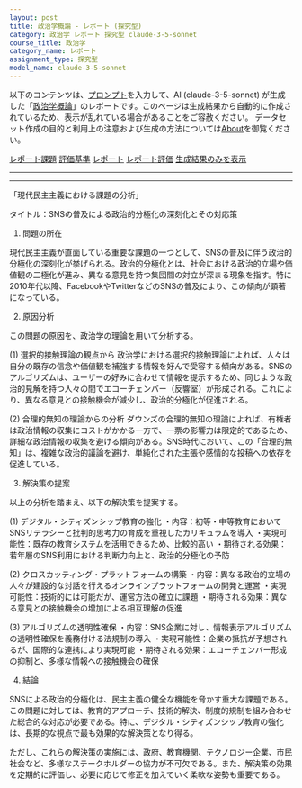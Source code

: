 ```yaml
---
layout: post
title: 政治学概論 - レポート (探究型)
category: 政治学 レポート 探究型 claude-3-5-sonnet
course_title: 政治学
category_name: レポート
assignment_type: 探究型
model_name: claude-3-5-sonnet
---
```


以下のコンテンツは、[プロンプト](http://127.0.0.1:8000/generated/政治学/claude-3-5-sonnet/prompt_レポート-探究型.md)を入力して、AI (claude-3-5-sonnet) が生成した「[政治学概論](/contents/政治学/)」のレポートです。このページは生成結果から自動的に作成されているため、表示が乱れている場合があることをご容赦ください。
データセット作成の目的と利用上の注意および生成の方法については[About](/About)を御覧ください。

[レポート課題](../レポート課題-探究型)
[評価基準](../評価基準-探究型)
[レポート](../レポート-探究型)
[レポート評価](../レポート評価-探究型)
[生成結果のみを表示](http://127.0.0.1:8000/generated/政治学/claude-3-5-sonnet/レポート-探究型.md)
  

***
***
  
「現代民主主義における課題の分析」

タイトル：SNSの普及による政治的分極化の深刻化とその対応策

1. 問題の所在

現代民主主義が直面している重要な課題の一つとして、SNSの普及に伴う政治的分極化の深刻化が挙げられる。政治的分極化とは、社会における政治的立場や価値観の二極化が進み、異なる意見を持つ集団間の対立が深まる現象を指す。特に2010年代以降、FacebookやTwitterなどのSNSの普及により、この傾向が顕著になっている。

2. 原因分析

この問題の原因を、政治学の理論を用いて分析する。

(1) 選択的接触理論の観点から
政治学における選択的接触理論によれば、人々は自分の既存の信念や価値観を補強する情報を好んで受容する傾向がある。SNSのアルゴリズムは、ユーザーの好みに合わせて情報を提示するため、同じような政治的見解を持つ人々の間でエコーチェンバー（反響室）が形成される。これにより、異なる意見との接触機会が減少し、政治的分極化が促進される。

(2) 合理的無知の理論からの分析
ダウンズの合理的無知の理論によれば、有権者は政治情報の収集にコストがかかる一方で、一票の影響力は限定的であるため、詳細な政治情報の収集を避ける傾向がある。SNS時代において、この「合理的無知」は、複雑な政治的議論を避け、単純化された主張や感情的な投稿への依存を促進している。

3. 解決策の提案

以上の分析を踏まえ、以下の解決策を提案する。

(1) デジタル・シティズンシップ教育の強化
・内容：初等・中等教育においてSNSリテラシーと批判的思考力の育成を重視したカリキュラムを導入
・実現可能性：既存の教育システムを活用できるため、比較的高い
・期待される効果：若年層のSNS利用における判断力向上と、政治的分極化の予防

(2) クロスカッティング・プラットフォームの構築
・内容：異なる政治的立場の人々が建設的な対話を行えるオンラインプラットフォームの開発と運営
・実現可能性：技術的には可能だが、運営方法の確立に課題
・期待される効果：異なる意見との接触機会の増加による相互理解の促進

(3) アルゴリズムの透明性確保
・内容：SNS企業に対し、情報表示アルゴリズムの透明性確保を義務付ける法規制の導入
・実現可能性：企業の抵抗が予想されるが、国際的な連携により実現可能
・期待される効果：エコーチェンバー形成の抑制と、多様な情報への接触機会の確保

4. 結論

SNSによる政治的分極化は、民主主義の健全な機能を脅かす重大な課題である。この問題に対しては、教育的アプローチ、技術的解決、制度的規制を組み合わせた総合的な対応が必要である。特に、デジタル・シティズンシップ教育の強化は、長期的な視点で最も効果的な解決策となり得る。

ただし、これらの解決策の実施には、政府、教育機関、テクノロジー企業、市民社会など、多様なステークホルダーの協力が不可欠である。また、解決策の効果を定期的に評価し、必要に応じて修正を加えていく柔軟な姿勢も重要である。
